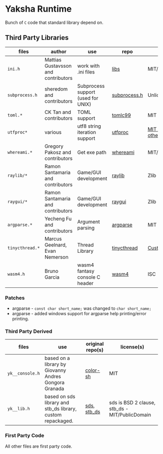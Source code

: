 # Yaksha Runtime

Bunch of `C` code that standard library depend on.

## Third Party Libraries

| files           | author                              | use                                | repo                                                      | license                                                                                |
|-----------------|-------------------------------------|------------------------------------|-----------------------------------------------------------|----------------------------------------------------------------------------------------|
| `ini.h`         | Mattias Gustavsson and contributors | work with .ini files               | [libs](https://github.com/mattiasgustavsson/libs)         | MIT/PublicDomain                                                                       |
| `subprocess.h`  | sheredom and contributors           | Subprocess support (used for UNIX) | [subprocess.h](https://github.com/sheredom/subprocess.h)  | Unlicense                                                                              |
| `toml.*`        | CK Tan and contributors             | TOML support                       | [tomlc99](https://github.com/cktan/tomlc99)               | MIT                                                                                    |
| `utfproc*`      | various                             | utf8 string iteration support      | [utfproc](https://github.com/JuliaStrings/utf8proc)       | [MIT expat + 2 other](https://github.com/JuliaStrings/utf8proc/blob/master/LICENSE.md) |
| `whereami.*`    | Gregory Pakosz and contributors     | Get exe path                       | [whereami](https://github.com/gpakosz/whereami)           | MIT/WTFPL                                                                              |
| `raylib/*`      | Ramon Santamaria and contributors   | Game/GUI development               | [raylib](https://github.com/raysan5/raylib)               | Zlib                                                                                   |
| `raygui/*`      | Ramon Santamaria and contributors   | Game/GUI development               | [raygui](https://github.com/raysan5/raygui)               | Zlib                                                                                   |
| `argparse.*`    | Yecheng Fu and contributors         | Argument parsing                   | [argparse](https://github.com/cofyc/argparse)             | MIT                                                                                    |
| `tinycthread.*` | Marcus Geelnard, Evan Nemerson      | Thread Library                     | [tinycthread](https://github.com/tinycthread/tinycthread) | [Custom?](https://github.com/tinycthread/tinycthread)                                  |
| `wasm4.h`       | Bruno Garcia                        | wasm4 fantasy console C header     | [wasm4](https://github.com/aduros/wasm4)                  | ISC                                                                                    |

### Patches

* argparse - `const char short_name;` was changed to `char short_name;`
* argparse - added windows support for argparse help printing/error printing.

### Third Party Derived

| files           | use                                                         | original repo(s)                                                                 | license(s)                                     |
|-----------------|-------------------------------------------------------------|----------------------------------------------------------------------------------|------------------------------------------------|
| `yk__console.h` | based on a library by Giovanny Andres Gongora Granada       | [color-sh](https://github.com/Gioyik/color-sh)                                   | MIT                                            |
| `yk__lib.h`     | based on sds library and stb_ds library, custom repackaged. | [sds](https://github.com/antirez/sds), [stb_ds](https://github.com/nothings/stb) | sds is BSD 2 clause, stb_ds - MIT/PublicDomain |

### First Party Code

All other files are first party code.
